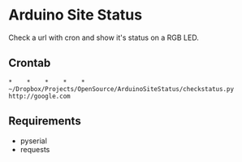 Arduino Site Status
===================

Check a url with cron and show it's status on a RGB LED.


Crontab
-------

    *    *    *    *    *    ~/Dropbox/Projects/OpenSource/ArduinoSiteStatus/checkstatus.py http://google.com


Requirements
------------

* pyserial
* requests
